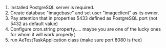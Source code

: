 1. Installed PostgreSQL server is required.
2. Create database "imagebase" and set user "imageclient" as its owner.
3. Pay attention that in properties 5433 defined as PostgreSQL port (not 5432 as default value)
4. Configure cron.string property..... 
maybe you are one of the lucky ones for whom it will work properly(
5. run AeTestTaskApplication class (make sure port 8080 is free) 
